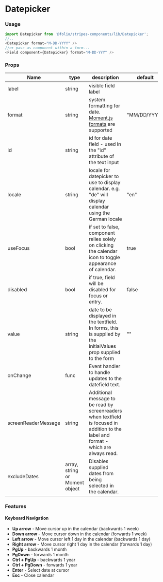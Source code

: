 # Datepicker
### Usage

```js
import Datepicker from '@folio/stripes-components/lib/Datepicker';
//..
<Datepicker format="M-DD-YYYY" />
//or pass as component within a form...
<Field component={Datepicker} format="M-DD-YYY" />
```

### Props
Name | type | description | default | required
--- | --- | --- | --- | ---
label | string | visible field label | | false
format | string | system formatting for date. [Moment.js formats](https://momentjs.com/docs/#/displaying/format/) are supported | "MM/DD/YYYY" | false
id | string | id for date field - used in the "id" attribute of the text input | | false
locale | string | locale for datepicker to use to display calendar. e.g. "de" will display calendar using the German locale | "en" | false
useFocus | bool | if set to false, component relies solely on clicking the calendar icon to toggle appearance of calendar. | true | false
disabled | bool | if true, field will be disabled for focus or entry. | false | false
value | string | date to be displayed in the textfield. In forms, this is supplied by the initialValues prop supplied to the form | "" | false
onChange | func | Event handler to handle updates to the datefield text. | | false
screenReaderMessage | string | Additional message to be read by screenreaders when textfield is focused in addition to the label and format - which are always read. | | false
excludeDates | array, string or Moment object | Disables supplied dates from being selected in the calendar. | | false

### Features
#### Keyboard Navigation
* **Up arrow** - Move cursor up in the calendar (backwards 1 week)
* **Down arrow** - Move cursor down in the calendar (forwards 1 week)
* **Left arrow** - Move cursor left 1 day in the calendar (backwards 1 day)
* **Right arrow** - Move cursor right 1 day in the calendar (forwards 1 day)
* **PgUp** - backwards 1 month
* **PgDown** - forwards 1 month
* **Ctrl + PgUp** - backwards 1 year
* **Ctrl + PgDown** - forwards 1 year
* **Enter** - Select date at cursor
* **Esc** - Close calendar 

